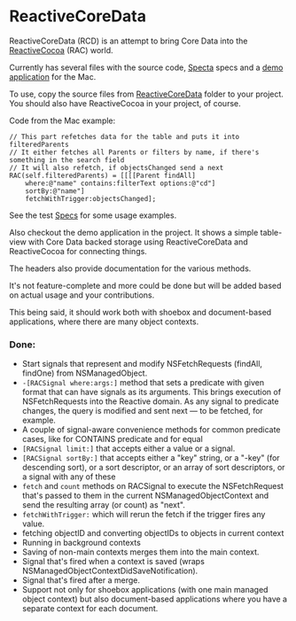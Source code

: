 # ReactiveCoreData

ReactiveCoreData (RCD) is an attempt to bring Core Data into the [ReactiveCocoa](https://github.com/ReactiveCocoa/ReactiveCocoa) (RAC) world.

Currently has several files with the source code, [Specta](https://github.com/petejkim/specta) specs and a [demo application][Demo] for the Mac.

To use, copy the source files from [ReactiveCoreData](ReactiveCoreData) folder to your project. You should also have ReactiveCocoa in your project, of course.

Code from the Mac example:

```objc
// This part refetches data for the table and puts it into filteredParents
// It either fetches all Parents or filters by name, if there's something in the search field
// It will also refetch, if objectsChanged send a next
RAC(self.filteredParents) = [[[[Parent findAll]
    where:@"name" contains:filterText options:@"cd"]
    sortBy:@"name"]
    fetchWithTrigger:objectsChanged];
```

See the test [Specs][Specs] for some usage examples.

Also checkout the demo application in the project. It shows a simple table-view with Core Data backed storage using ReactiveCoreData and ReactiveCocoa for connecting things.

The headers also provide documentation for the various methods.

It's not feature-complete and more could be done but will be added based on actual usage and your contributions.

This being said, it should work both with shoebox and document-based applications, where there are many object contexts.


### Done:

- Start signals that represent and modify NSFetchRequests (findAll, findOne) from NSManagedObject.
- `-[RACSignal where:args:]` method that sets a predicate with given format that can have signals as its arguments. This brings execution of NSFetchRequests into the Reactive domain. As any signal to predicate changes, the query is modified and sent next — to be fetched, for example.
- A couple of signal-aware convenience methods for common predicate cases, like for CONTAINS predicate and for equal 
- `[RACSignal limit:]` that accepts either a value or a signal.
- `[RACSignal sortBy:]` that accepts either a "key" string, or a "-key" (for descending sort), or a sort descriptor, or an array of sort descriptors, or a signal with any of these
- `fetch` and `count` methods on RACSignal to execute the NSFetchRequest that's passed to them in the current NSManagedObjectContext and send the resulting array (or count) as "next".
- `fetchWithTrigger:` which will rerun the fetch if the trigger fires any value.
- fetching objectID and converting objectIDs to objects in current context
- Running in background contexts
- Saving of non-main contexts merges them into the main context.
- Signal that's fired when a context is saved (wraps NSManagedObjectContextDidSaveNotification).
- Signal that's fired after a merge.
- Support not only for shoebox applications (with one main managed object context) but also document-based applications where you have a separate context for each document.

[Demo]: ReactiveCoreDataApp/ASWAppDelegate.m
[Specs]: ReactiveCoreDataTests/RACManagedObjectFetchSpecs.m
